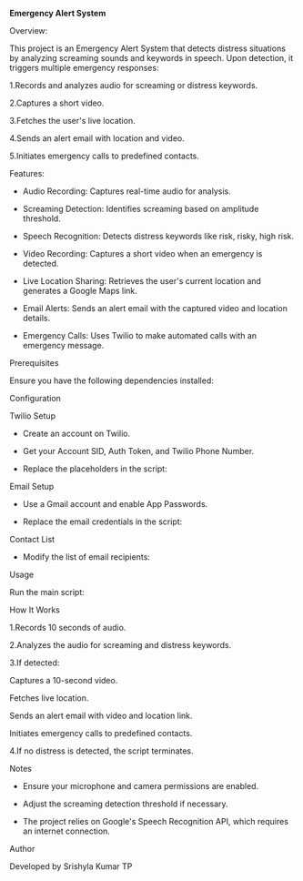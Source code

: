**Emergency Alert System**

Overview:

This project is an Emergency Alert System that detects distress situations by analyzing screaming sounds and keywords in speech. Upon detection, it triggers multiple emergency responses:

1.Records and analyzes audio for screaming or distress keywords.

2.Captures a short video.

3.Fetches the user's live location.

4.Sends an alert email with location and video.

5.Initiates emergency calls to predefined contacts.

Features:

- Audio Recording: Captures real-time audio for analysis.

- Screaming Detection: Identifies screaming based on amplitude threshold.

- Speech Recognition: Detects distress keywords like risk, risky, high risk.

- Video Recording: Captures a short video when an emergency is detected.

- Live Location Sharing: Retrieves the user's current location and generates a Google Maps link.

- Email Alerts: Sends an alert email with the captured video and location details.

- Emergency Calls: Uses Twilio to make automated calls with an emergency message.

Prerequisites

Ensure you have the following dependencies installed:

Configuration

Twilio Setup

- Create an account on Twilio.

- Get your Account SID, Auth Token, and Twilio Phone Number.

- Replace the placeholders in the script:

Email Setup

- Use a Gmail account and enable App Passwords.

- Replace the email credentials in the script:

Contact List

- Modify the list of email recipients:

Usage

Run the main script:

How It Works

1.Records 10 seconds of audio.

2.Analyzes the audio for screaming and distress keywords.

3.If detected:

  Captures a 10-second video.

  Fetches live location.

  Sends an alert email with video and location link.

  Initiates emergency calls to predefined contacts.

4.If no distress is detected, the script terminates.

Notes

- Ensure your microphone and camera permissions are enabled.

- Adjust the screaming detection threshold if necessary.

- The project relies on Google's Speech Recognition API, which requires an internet connection.

Author

Developed by Srishyla Kumar TP 

